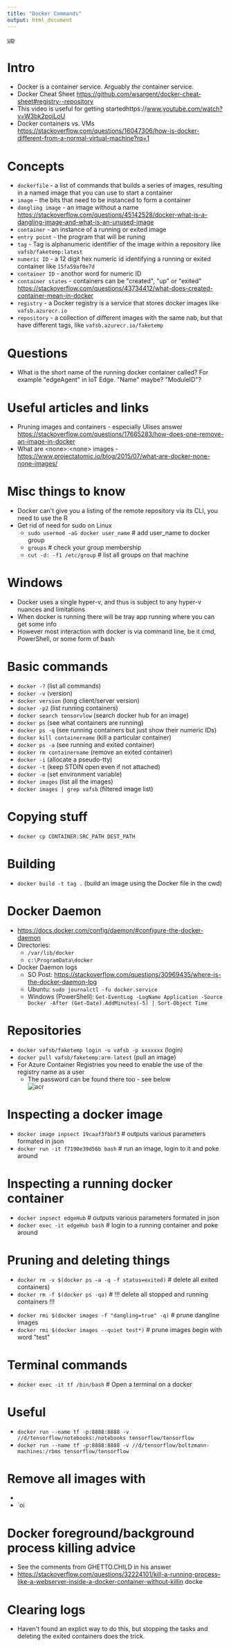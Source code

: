 ```yaml
---
title: "Docker Commands"
output: html_document
---
```

[up](https://mikewise2718.github.io/markdowndocs/)

# Intro
- Docker is a container service. Arguably *the* container service.
- Docker Cheat Sheet https://github.com/wsargent/docker-cheat-sheet#registry--repository
- This video is useful for getting startedhttps://www.youtube.com/watch?v=W3bk2pojLoU
- Docker containers vs. VMs https://stackoverflow.com/questions/16047306/how-is-docker-different-from-a-normal-virtual-machine?rq=1

# Concepts
* `dockerfile` - a list of commands that builds a series of images, resulting in a named image that you can use to start a container
* `image` - the bits that need to be instanced to form a container
* `dangling image` - an image without a name https://stackoverflow.com/questions/45142528/docker-what-is-a-dangling-image-and-what-is-an-unused-image
* `container` - an instance of a running or exited image
* `entry point` - the program that will be runing
* `tag` - Tag is alphanumeric identifier of the image within a repository like `vafsb/faketemp:latest`
* `numeric ID` - a 12 digit hex numeric id identifying a running or exited container like `15fa59af0e7d` 
* `container ID` - anothor word for numeric ID
* `container states` - containers can be "created", "up" or "exited" https://stackoverflow.com/questions/43734412/what-does-created-container-mean-in-docker
* `registry` - a Docker registry is a service that stores docker images like `vafsb.azurecr.io`
* `repository` - a collection of different images with the same nab, but that have different tags, like `vafsb.azurecr.io/faketemp`

# Questions
* What is the short name of the running docker container called? For example "edgeAgent" in IoT Edge. "Name" maybe? "ModuleID"?


# Useful articles and links
* Pruning images and containers - especially Ulises answer https://stackoverflow.com/questions/17665283/how-does-one-remove-an-image-in-docker
* What are \<none\>:\<none\> images - https://www.projectatomic.io/blog/2015/07/what-are-docker-none-none-images/

# Misc things to know
- Docker can't give you a listing of the remote repository via its CLI, you need to use the R
- Get rid of need for sudo on Linux
   -  `sudo usermod -aG docker user_name`  # add user_name to docker group
   -  `groups`                             # check your group membership
   -  `cut -d: -f1 /etc/group`             # list all groups on that machine 

# Windows
- Docker uses a single hyper-v, and thus is subject to any hyper-v nuances and limitations
- When docker is running there will be tray app running where you can get some info
- However most interaction with docker is via command line, be it cmd, PowerShell, or some form of bash
 
 # Basic commands
* `docker -?`                    (list all commands)
* `docker -v`                    (version)
* `docker version`               (long client/server version)
* `docker -p2`                   (list running containers)
* `docker search tensorvlow`     (search docker hub for an image)
* `docker ps`                    (see what containers are running)
* `docker ps -q`                 (see running containers but just show their numeric IDs)
* `docker kill containername`    (kill a particular container)
* `docker ps -a`                 (see running and exited container)
* `docker rm containername`      (remove an exited container)
* `docker -i`                    (allocate a pseudo-tty)
* `docker -t`                    (keep STDIN open even if not attached)
* `docker -e`                    (set environment variable)
* `docker images`                (list all the images)
* `docker images | grep vafsb`   (filtered image list)


# Copying stuff
* `docker cp CONTAINER:SRC_PATH DEST_PATH`

# Building
* `docker build -t tag .` (build an image using the Docker file in the cwd)


# Docker Daemon
- https://docs.docker.com/config/daemon/#configure-the-docker-daemon
- Directories:
    - `/var/lib/docker`
    - `c:\ProgramData\docker`
- Docker Daemon logs
    - SO Post: https://stackoverflow.com/questions/30969435/where-is-the-docker-daemon-log 
    - Ubuntu: `sudo journalctl -fu docker.service`
    - Windows (PowerShell): `Get-EventLog -LogName Application -Source Docker -After (Get-Date).AddMinutes(-5) | Sort-Object Time`

# Repositories
* `docker vafsb/faketemp login -u vafsb -p xxxxxxx`   (login)
* `docker pull vafsb/faketemp:arm-latest` (pull an image)
* For Azure Container Registries you need to enable the use of the registry name as a user
   * The password can be found there too - see below<br>
   ![acr](AzureContainerRegistrySettings.png)

# Inspecting a docker image
* `docker image inpsect 19caaf3fbbf3`   # outputs various parameters formated in json
* `docker run -it f7190e39d56b bash`         # run an image, login to it and poke around


# Inspecting a running docker container
* `docker inpsect edgeHub`        # outputs various parameters formated in json
* `docker exec -it edgeHub bash`  # login to a running container and poke around

# Pruning and deleting things
* `docker rm -v $(docker ps -a -q -f status=exited)`  # delete all exited containers)
* `docker rm -f $(docker ps -qa)`                     # !!! delete all stopped and running containers !!!
- `docker rmi $(docker images -f "dangling=true" -q)` # prune dangline images             
- `docker rmi $(docker images --quiet test*)`         # prune images begin with word "test"

# Terminal commands
* `docker exec -it tf /bin/bash`  # Open a terminal on a docker

# Useful 
* `docker run --name tf -p:8888:8888 -v //d/tensorflow/notebooks:/notebooks tensorflow/tensorflow`
* `docker run --name tf -p:8888:8888 -v //d/tensorflow/boltzmann-machines:/rbms tensorflow/tensorflow`


# Remove all images with <none>
* 
* `oi

# Docker foreground/background process killing advice
- See the comments from GHETTO.CHILD in his answer
- https://stackoverflow.com/questions/32224101/kill-a-running-process-like-a-webserver-inside-a-docker-container-without-killin
docke

# Clearing logs
* Haven't found an explict way to do this, but stopping the tasks and deleting the exited containers does the trick.